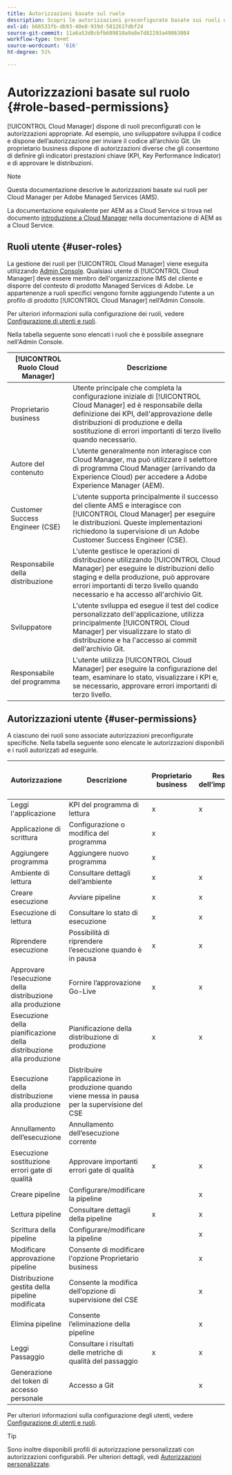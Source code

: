 ```yaml
---
title: Autorizzazioni basate sul ruolo
description: Scopri le autorizzazioni preconfigurate basate sui ruoli di Cloud Manager per gestire l’accesso alle risorse cloud.
exl-id: b66533fb-db93-40e8-919d-581261fdbf24
source-git-commit: 11a6a53d8cbfb689810a9a8e7d82293a49863084
workflow-type: tm+mt
source-wordcount: '616'
ht-degree: 51%

---
```



# Autorizzazioni basate sul ruolo {#role-based-permissions}

[!UICONTROL Cloud Manager] dispone di ruoli preconfigurati con le autorizzazioni appropriate. Ad esempio, uno sviluppatore sviluppa il codice e dispone dell’autorizzazione per inviare il codice all’archivio Git. Un proprietario business dispone di autorizzazioni diverse che gli consentono di definire gli indicatori prestazioni chiave (KPI, Key Performance Indicator) e di approvare le distribuzioni.

>[!NOTE]
>
>Questa documentazione descrive le autorizzazioni basate sui ruoli per Cloud Manager per Adobe Managed Services (AMS).
>
>La documentazione equivalente per AEM as a Cloud Service si trova nel documento [introduzione a Cloud Manager](https://experienceleague.adobe.com/en/docs/experience-manager-cloud-service/content/onboarding/concepts/cloud-manager-introduction#role-based-permissions) nella documentazione di AEM as a Cloud Service.

## Ruoli utente {#user-roles}

La gestione dei ruoli per [!UICONTROL Cloud Manager] viene eseguita utilizzando [Admin Console](https://helpx.adobe.com/it/enterprise/using/admin-console.html). Qualsiasi utente di [!UICONTROL Cloud Manager] deve essere membro dell&#39;organizzazione IMS del cliente e disporre del contesto di prodotto Managed Services di Adobe. Le appartenenze a ruoli specifici vengono fornite aggiungendo l’utente a un profilo di prodotto [!UICONTROL Cloud Manager] nell’Admin Console.

Per ulteriori informazioni sulla configurazione dei ruoli, vedere [Configurazione di utenti e ruoli](/help/requirements/users-and-roles.md).

Nella tabella seguente sono elencati i ruoli che è possibile assegnare nell&#39;Admin Console.

| [!UICONTROL Ruolo Cloud Manager] | Descrizione |
|---|---|
| Proprietario business | Utente principale che completa la configurazione iniziale di [!UICONTROL Cloud Manager] ed è responsabile della definizione dei KPI, dell&#39;approvazione delle distribuzioni di produzione e della sostituzione di errori importanti di terzo livello quando necessario. |
| Autore del contenuto | L’utente generalmente non interagisce con Cloud Manager, ma può utilizzare il selettore di programma Cloud Manager (arrivando da Experience Cloud) per accedere a Adobe Experience Manager (AEM). |
| Customer Success Engineer (CSE) | L&#39;utente supporta principalmente il successo del cliente AMS e interagisce con [!UICONTROL Cloud Manager] per eseguire le distribuzioni. Queste implementazioni richiedono la supervisione di un Adobe Customer Success Engineer (CSE). |
| Responsabile della distribuzione | L&#39;utente gestisce le operazioni di distribuzione utilizzando [!UICONTROL Cloud Manager] per eseguire le distribuzioni dello staging e della produzione, può approvare errori importanti di terzo livello quando necessario e ha accesso all&#39;archivio Git. |
| Sviluppatore | L&#39;utente sviluppa ed esegue il test del codice personalizzato dell&#39;applicazione, utilizza principalmente [!UICONTROL Cloud Manager] per visualizzare lo stato di distribuzione e ha l&#39;accesso ai commit dell&#39;archivio Git. |
| Responsabile del programma | L&#39;utente utilizza [!UICONTROL Cloud Manager] per eseguire la configurazione del team, esaminare lo stato, visualizzare i KPI e, se necessario, approvare errori importanti di terzo livello. |

## Autorizzazioni utente {#user-permissions}

A ciascuno dei ruoli sono associate autorizzazioni preconfigurate specifiche. Nella tabella seguente sono elencate le autorizzazioni disponibili e i ruoli autorizzati ad eseguirle.

| Autorizzazione | Descrizione | Proprietario business | Responsabile dell’implementazione | Program Manager (Responsabile programma) | Sviluppatore | CSE |
| --- | --- | --- | --- | --- | --- | --- |
| Leggi l&#39;applicazione | KPI del programma di lettura | x | x | x | x | x |
| Applicazione di scrittura | Configurazione o modifica del programma | x | | | | |
| Aggiungere programma | Aggiungere nuovo programma | x | | | | |
| Ambiente di lettura | Consultare dettagli dell’ambiente | x | x | x | x | x |
| Creare esecuzione | Avviare pipeline | x | x | x | | |
| Esecuzione di lettura | Consultare lo stato di esecuzione | x | x | x | x | x |
| Riprendere esecuzione | Possibilità di riprendere l’esecuzione quando è in pausa | x | x | x | | x |
| Approvare l’esecuzione della distribuzione alla produzione | Fornire l’approvazione Go-Live | x | x | x | | |
| Esecuzione della pianificazione della distribuzione alla produzione | Pianificazione della distribuzione di produzione | x | x | x | | x |
| Esecuzione della distribuzione alla produzione | Distribuire l’applicazione in produzione quando viene messa in pausa per la supervisione del CSE | | | | | x |
| Annullamento dell’esecuzione | Annullamento dell’esecuzione corrente | | | x | | |
| Esecuzione sostituzione errori gate di qualità | Approvare importanti errori gate di qualità | x | x | x | | |
| Creare pipeline | Configurare/modificare la pipeline | | x | | | |
| Lettura pipeline | Consultare dettagli della pipeline | x | x | x | x | x |
| Scrittura della pipeline | Configurare/modificare la pipeline | | x | | | |
| Modificare approvazione pipeline | Consente di modificare l&#39;opzione Proprietario business | | x | | | |
| Distribuzione gestita della pipeline modificata | Consente la modifica dell’opzione di supervisione del CSE | | x | | | |
| Elimina pipeline | Consente l’eliminazione della pipeline | | x | | | |
| Leggi Passaggio | Consultare i risultati delle metriche di qualità del passaggio | x | x | x | x | x |
| Generazione del token di accesso personale | Accesso a Git | | x | | x | |

Per ulteriori informazioni sulla configurazione degli utenti, vedere [Configurazione di utenti e ruoli](/help/requirements/users-and-roles.md).

>[!TIP]
>
>Sono inoltre disponibili profili di autorizzazione personalizzati con autorizzazioni configurabili. Per ulteriori dettagli, vedi [Autorizzazioni personalizzate](/help/using/custom-permissions.md).
